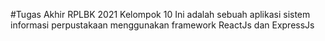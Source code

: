 #Tugas Akhir RPLBK 2021 Kelompok 10
Ini adalah sebuah aplikasi sistem informasi perpustakaan menggunakan framework ReactJs dan ExpressJs
